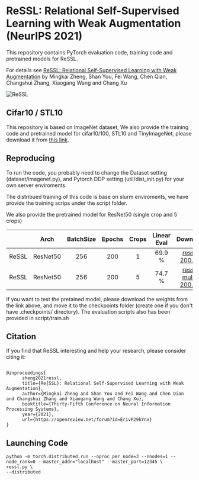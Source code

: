 # ReSSL: Relational Self-Supervised Learning with Weak Augmentation (NeurIPS 2021)

This repository contains PyTorch evaluation code, training code and pretrained models for ReSSL.

For details see [ReSSL: Relational Self-Supervised Learning with Weak Augmentation](https://proceedings.neurips.cc/paper/2021/file/14c4f36143b4b09cbc320d7c95a50ee7-Paper.pdf) by Mingkai Zheng, Shan You, Fei Wang, Chen Qian, Changshui Zhang, Xiaogang Wang and Chang Xu

![ReSSL](img/framework.png)


## Cifar10 / STL10
This repository is based on ImageNet dataset, We also provide the training code and pretrained model for cifar10/100, STL10 and TinyImageNet, please download it from [this link](https://drive.google.com/file/d/1j2I1Lh9Dy7cHb6YO0PZ8HXDNewXrHO-j/view?usp=sharing).

## Reproducing

To run the code, you probably need to change the Dataset setting (dataset/imagenet.py), and Pytorch DDP setting (util/dist_init.py) for your own server enviroments.

The distribued training of this code is base on slurm enviroments, we have provide the training scrips under the script folder.


We also provide the pretrained model for ResNet50 (single crop and 5 crops)

|          |Arch | BatchSize | Epochs | Crops | Linear Eval | Download  |
|----------|:----:|:---:|:---:|:---:|:---:|:---:|
|  ReSSL | ResNet50 | 256 | 200  | 1 | 69.9 % | [ressl-200.pth](https://drive.google.com/file/d/16Ib4rvEvB_rdQThPxkoOb9wvCALzPTZd/view?usp=sharing) |
|  ReSSL | ResNet50 | 256 | 200  | 5 | 74.7 % | [ressl-multi-200.pth](https://drive.google.com/file/d/1usvvFAw_1bOaiXBgxXG9kwOOPb0VAy0Y/view?usp=sharing) |

If you want to test the pretained model, please download the weights from the link above, and move it to the checkpoints folder (create one if you don't have .checkpoints/ directory). The evaluation scripts also has been provided in script/train.sh


## Citation
If you find that ReSSL interesting and help your research, please consider citing it:
```

@inproceedings{
      zheng2021ressl,
      title={Re{SSL}: Relational Self-Supervised Learning with Weak Augmentation},
      author={Mingkai Zheng and Shan You and Fei Wang and Chen Qian and Changshui Zhang and Xiaogang Wang and Chang Xu},
      booktitle={Thirty-Fifth Conference on Neural Information Processing Systems},
      year={2021},
      url={https://openreview.net/forum?id=ErivP29kYnx}
}
```

## Launching Code

```
python -m torch.distributed.run --nproc_per_node=3 --nnodes=1 --node_rank=0 --master_addr="localhost" --master_port=12345 \
ressl.py \
--distributed
```
